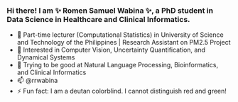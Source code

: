 ### Hi there! I am ✨ Romen Samuel Wabina ✨, a PhD student in Data Science in Healthcare and Clinical Informatics.
- 🔭 Part-time lecturer (Computational Statistics) in University of Science and Technology of the Philippines | Research Assistant on PM2.5 Project
- 🌱 Interested in Computer Vision, Uncertainty Quantification, and Dynamical Systems
- 👀 Trying to be good at Natural Language Processing, Bioinformatics, and Clinical Informatics
- 📫 @rrwabina
- ⚡ Fun fact: I am a deutan colorblind. I cannot distinguish red and green!
<!--
**rrwabina/rrwabina** is a ✨ _special_ ✨ repository because its `README.md` (this file) appears on your GitHub profile.

Here are some ideas to get you started:

- 🔭 I’m currently working on ...
- 🌱 I’m currently learning ...
- 👯 I’m looking to collaborate on ...
- 🤔 I’m looking for help with ...
- 💬 Ask me about ...
- 📫 How to reach me: ...
- 😄 Pronouns: ...
- ⚡ Fun fact: ...
-->
